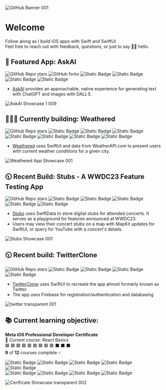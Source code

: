 ![‎GitHub Banner ‎001](https://github.com/bodhichristian/bodhichristian/assets/110639779/384b6b4c-2493-4975-985a-66110e115167)
# Welcome
Follow along as I build iOS apps with Swift and SwiftUI.  
Feel free to reach out with feedback, questions, or just to say 👋🏼 hello.  



## 📱 Featured App: AskAI 
![GitHub Repo stars](https://img.shields.io/github/stars/bodhichristian/askai)
![GitHub forks](https://img.shields.io/github/forks/bodhichristian/askai)
![Static Badge](https://img.shields.io/badge/Swift-orange)
![Static Badge](https://img.shields.io/badge/SwiftUI-orange)
![Static Badge](https://img.shields.io/badge/OpenAI_API-gray)
![Static Badge](https://img.shields.io/badge/MVVM-gray)


* [AskAI](https://github.com/bodhichristian/AskAI) provides an approachable, native experience for generating text with ChatGPT and images with DALL·E.
  
![‎AskAI Showcase 1 ‎009](https://github.com/bodhichristian/bodhichristian/assets/110639779/f38119cb-1e72-4799-8aa0-491085697c46)


## 👨🏻‍💻 Currently building: Weathered 
![GitHub Repo stars](https://img.shields.io/github/stars/bodhichristian/weathered)
![Static Badge](https://img.shields.io/badge/Swift-orange)
![Static Badge](https://img.shields.io/badge/SwiftUI-orange)
![Static Badge](https://img.shields.io/badge/SwiftData-orange)
![Static Badge](https://img.shields.io/badge/MapKit-green)
![Static Badge](https://img.shields.io/badge/CoreLocation-blue)
![Static Badge](https://img.shields.io/badge/WeatherAPI-gray)
![Static Badge](https://img.shields.io/badge/MVVM-gray)

* [Weathered](https://github.com/bodhichristian/Weathered) uses SwiftUI and data from WeatherAPI.com to present users with current weather conditions for a given city.
   

![‎Weathered App Showcase ‎001](https://github.com/bodhichristian/bodhichristian/assets/110639779/56cccd19-1058-4bf8-9535-99f18e3d6104)



## 🕥 Recent Build: Stubs - A WWDC23 Feature Testing App
![GitHub Repo stars](https://img.shields.io/github/stars/bodhichristian/stubs)
![Static Badge](https://img.shields.io/badge/Swift-orange)
![Static Badge](https://img.shields.io/badge/SwiftUI-orange)
![Static Badge](https://img.shields.io/badge/SwiftData-orange)
![Static Badge](https://img.shields.io/badge/MapKit-green)
![Static Badge](https://img.shields.io/badge/YouTubeKit-red)

* [Stubs](https://github.com/bodhichristian/Stubs) uses SwiftData to store digital stubs for attended concerts. It serves as a playground for features announced at WWDC23.
* Users may view their concert stubs on a map with MapKit updates for SwiftUI, or query for YouTube with a concert's details.
   
![‎Stubs Showcase ‎001](https://github.com/bodhichristian/bodhichristian/assets/110639779/046668df-0174-4297-966f-2c802da06bc9)

## 🕥 Recent build: TwitterClone 
![GitHub Repo stars](https://img.shields.io/github/stars/bodhichristian/twitterclone)
![Static Badge](https://img.shields.io/badge/Swift-orange)
![Static Badge](https://img.shields.io/badge/SwiftUI-orange)
![Static Badge](https://img.shields.io/badge/Firebase-red)
![Static Badge](https://img.shields.io/badge/MVVM-gray)

* [TwitterClone](https://github.com/bodhichristian/TwitterClone) uses SwiftUI to recreate the app almost formerly known as Twitter.
* The app uses Firebase for registration/authentication and databasing
  
![‎twitter transparent ‎001](https://github.com/bodhichristian/bodhichristian/assets/110639779/ed91fe22-a9ab-4243-a1ff-70f543a1439f)


## 📚 Current learning objective:
<b>Meta iOS Professional Developer Certificate</b>  
📖 <i>Current course:</i> React Basics  
🟩 🟩 🟩 🟩 🟩 🟩 🟩 🟩 🟩 ⬛️ ⬛️ ⬛️  
<b>9</b> of <b>12</b> courses complete ✅  
  
![Static Badge](https://img.shields.io/badge/UX/UI_Design_Principles-blue)
![Static Badge](https://img.shields.io/badge/Figma-blue)
![Static Badge](https://img.shields.io/badge/HTTP-blue)
![Static Badge](https://img.shields.io/badge/REST_APIs-blue)
![Static Badge](https://img.shields.io/badge/Core_Data-blue)  
![Static Badge](https://img.shields.io/badge/Version_Control-blue)
![Static Badge](https://img.shields.io/badge/JavaScript-blue)
![Static Badge](https://img.shields.io/badge/Functional_Programming-blue)
![Static Badge](https://img.shields.io/badge/OOP-blue)

![‎Certficate Showcase transparent ‎002](https://github.com/bodhichristian/bodhichristian/assets/110639779/0a6a2db3-0d38-47fd-97e8-98a0fb518c03)



